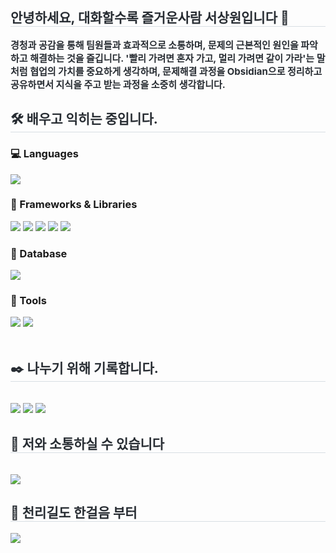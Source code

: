 <div style="text-align: left">
  <!-- 자기소개 -->
  <h2 style="border-bottom: 1px solid #d8dee4; color: #282d33">안녕하세요, 대화할수록 즐거운사람 서상원입니다 👋</h2>
  <div style="font-weight: 700; font-size: 15px; text-align: left; color: #282d33">
    경청과 공감을 통해 팀원들과 효과적으로 소통하며, 문제의 근본적인 원인을
    파악하고 해결하는 것을 즐깁니다. <strong>'빨리 가려면 혼자 가고, 멀리 가려면 같이
    가라'</strong>는 말처럼 협업의 가치를 중요하게 생각하며, 문제해결 과정을 Obsidian으로
    정리하고 공유하면서 <strong>지식을 주고 받는 과정</strong>을 소중히 생각합니다.
  </div>

  <!-- 배우고 익히고 나누기 위한 것들 -->
  <div style="text-align: left">
    <h2 style="color: #282d33; border-bottom: 1px solid #d8dee4; color: #282d33">🛠️ 배우고 익히는 중입니다.</h2>
    <!-- Languages -->
    <h3>💻 Languages</h3>
    <img src="https://img.shields.io/badge/Java-007396?style=flat&logo=OpenJDK&logoColor=white"/>
    <br />
    <!-- Frameworks & Libraries -->
    <h3>🌱 Frameworks & Libraries</h3>
    <img src="https://img.shields.io/badge/Spring-6DB33F?style=flat&logo=Spring&logoColor=white"/>
    <img src="https://img.shields.io/badge/Spring Boot-6DB33F?style=flat&logo=springboot&logoColor=white"/>
    <img src="https://img.shields.io/badge/MyBatis-000000?style=flat&logo=MyBatis&logoColor=white"/>
    <img src="https://img.shields.io/badge/JPA-6DB33F?style=flat&logo=JPA&logoColor=white"/>
    <img src="https://img.shields.io/badge/Hibernate-59666C?style=flat&logo=Hibernate&logoColor=white"/>
    <br />
    <!-- Database -->
    <h3>💾 Database</h3>
    <img src="https://img.shields.io/badge/MySQL-4479A1?style=flat&logo=MySQL&logoColor=white"/>
    <br />
    <!-- Tools -->
    <h3>🔧 Tools</h3>
    <img src="https://img.shields.io/badge/IntelliJ_IDEA-000000?style=flat&logo=intellij-idea&logoColor=white"/>
    <img src="https://img.shields.io/badge/DataGrip-000000?style=flat&logo=datagrip&logoColor=white"/>
  </div>
  <br 

  <div style="text-align: left">
    <h2 style="border-bottom: 1px solid #d8dee4; color: #282d33">
      ✒️ 나누기 위해 기록합니다.
    </h2>
    <br />
    <img src="https://img.shields.io/badge/Git-F05032?style=flat&logo=git&logoColor=white"/>
    <img src="https://img.shields.io/badge/GitHub-181717?style=flat&logo=github&logoColor=white"/>
    <img src="https://img.shields.io/badge/Obsidian-7C3AED?style=flat&logo=obsidian&logoColor=white"/>
  </div>

  <!-- Contact me -->
  <div style="text-align: left">
    <h2 style="border-bottom: 1px solid #d8dee4; color: #282d33">
      📨 저와 소통하실 수 있습니다
    </h2>
    <br />
    <a href="mailto:tjtkddnjs857@naver.com">
      <img src="https://img.shields.io/badge/Naver-03C75A?style=flat&logo=Naver&logoColor=white"/>
    </a>
  </div>

  <!-- GitHub stats -->
  <h2 style="border-bottom: 1px solid #d8dee4; color: #282d33">
    🏅 천리길도 한걸음 부터
  </h2>
  <div style="text-align: left">
    <img src="https://github-readme-stats.vercel.app/api?username=beurre-noisette&show_icons=true&theme=default"/>
  </div>
</div>
